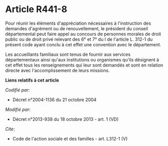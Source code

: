 # Article R441-8

Pour réunir les éléments d'appréciation nécessaires à l'instruction des demandes d'agrément ou de renouvellement, le
président du conseil départemental peut faire appel au concours de personnes morales de droit public ou de droit privé
relevant des 6° et 7° du I de l'article L. 312-1 du présent code ayant conclu à cet effet une convention avec le
département. 

Les accueillants familiaux sont tenus de fournir aux services départementaux ainsi qu'aux institutions ou organismes qu'ils
désignent à cet effet tous les renseignements qui leur sont demandés et sont en relation directe avec l'accomplissement de
leurs missions.

**Liens relatifs à cet article**

_Codifié par_:

  - Décret n°2004-1136 du 21 octobre 2004

_Modifié par_:

  - Décret n°2013-938 du 18 octobre 2013 - art. 1 (VD)

_Cite_:

  - Code de l'action sociale et des familles - art. L312-1 (V)
